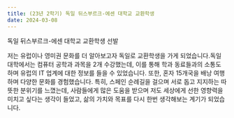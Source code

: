 ```yaml
---
title: (23년 2학기) 독일 뒤스부르크-에센 대학교 교환학생
date: 2024-03-08
---
```


독일 뒤스부르크-에센 대학교 교환학생 선발

<!-- more -->

저는 유럽이나 영미권 문화를 더 알아보고자 독일로 교환학생을 가게 되었습니다.독일 대학에서는 컴퓨터 공학과 과목을 2개 수강했는데, 이를 통해 학과 동료들과의 소통도 하며 유럽의 IT 업계에 대한 정보를 들을 수 있었습니다. 또한, 혼자 15개국을 배낭 여행하며 다양한 문화를 경험했습니다. 특히, 스페인 순례길을 걸으며 서로 돕고 지지하는 따뜻한 분위기를 느꼈는데, 사람들에게 많은 도움을 받으며 저도 세상에게 선한 영향력을 미치고 싶다는 생각이 들었고, 삶의 가치와 목표를 다시 한번 생각해보는 계기가 되었습니다.